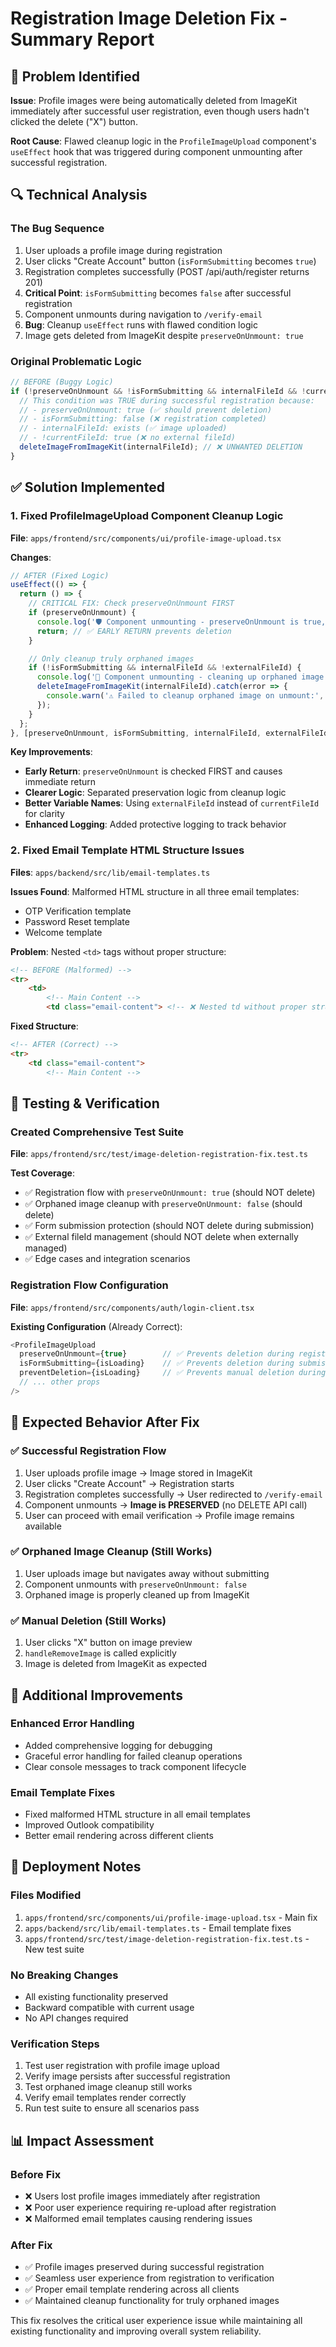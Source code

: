# Registration Image Deletion Fix - Summary Report

## 🐛 Problem Identified

**Issue**: Profile images were being automatically deleted from ImageKit immediately after successful user registration, even though users hadn't clicked the delete ("X") button.

**Root Cause**: Flawed cleanup logic in the `ProfileImageUpload` component's `useEffect` hook that was triggered during component unmounting after successful registration.

## 🔍 Technical Analysis

### The Bug Sequence
1. User uploads a profile image during registration
2. User clicks "Create Account" button (`isFormSubmitting` becomes `true`)
3. Registration completes successfully (POST /api/auth/register returns 201)
4. **Critical Point**: `isFormSubmitting` becomes `false` after successful registration
5. Component unmounts during navigation to `/verify-email`
6. **Bug**: Cleanup `useEffect` runs with flawed condition logic
7. Image gets deleted from ImageKit despite `preserveOnUnmount: true`

### Original Problematic Logic
```typescript
// BEFORE (Buggy Logic)
if (!preserveOnUnmount && !isFormSubmitting && internalFileId && !currentFileId) {
  // This condition was TRUE during successful registration because:
  // - preserveOnUnmount: true (✅ should prevent deletion)
  // - isFormSubmitting: false (❌ registration completed)
  // - internalFileId: exists (✅ image uploaded)
  // - !currentFileId: true (❌ no external fileId)
  deleteImageFromImageKit(internalFileId); // ❌ UNWANTED DELETION
}
```

## ✅ Solution Implemented

### 1. Fixed ProfileImageUpload Component Cleanup Logic

**File**: `apps/frontend/src/components/ui/profile-image-upload.tsx`

**Changes**:
```typescript
// AFTER (Fixed Logic)
useEffect(() => {
  return () => {
    // CRITICAL FIX: Check preserveOnUnmount FIRST
    if (preserveOnUnmount) {
      console.log('🛡️ Component unmounting - preserveOnUnmount is true, skipping cleanup');
      return; // ✅ EARLY RETURN prevents deletion
    }

    // Only cleanup truly orphaned images
    if (!isFormSubmitting && internalFileId && !externalFileId) {
      console.log('🧹 Component unmounting - cleaning up orphaned image');
      deleteImageFromImageKit(internalFileId).catch(error => {
        console.warn('⚠️ Failed to cleanup orphaned image on unmount:', error);
      });
    }
  };
}, [preserveOnUnmount, isFormSubmitting, internalFileId, externalFileId]);
```

**Key Improvements**:
- **Early Return**: `preserveOnUnmount` is checked FIRST and causes immediate return
- **Clearer Logic**: Separated preservation logic from cleanup logic
- **Better Variable Names**: Using `externalFileId` instead of `currentFileId` for clarity
- **Enhanced Logging**: Added protective logging to track behavior

### 2. Fixed Email Template HTML Structure Issues

**Files**: `apps/backend/src/lib/email-templates.ts`

**Issues Found**: Malformed HTML structure in all three email templates:
- OTP Verification template
- Password Reset template  
- Welcome template

**Problem**: Nested `<td>` tags without proper structure:
```html
<!-- BEFORE (Malformed) -->
<tr>
    <td>
        <!-- Main Content -->
        <td class="email-content"> <!-- ❌ Nested td without proper structure -->
```

**Fixed Structure**:
```html
<!-- AFTER (Correct) -->
<tr>
    <td class="email-content">
        <!-- Main Content -->
```

## 🧪 Testing & Verification

### Created Comprehensive Test Suite
**File**: `apps/frontend/src/test/image-deletion-registration-fix.test.ts`

**Test Coverage**:
- ✅ Registration flow with `preserveOnUnmount: true` (should NOT delete)
- ✅ Orphaned image cleanup with `preserveOnUnmount: false` (should delete)
- ✅ Form submission protection (should NOT delete during submission)
- ✅ External fileId management (should NOT delete when externally managed)
- ✅ Edge cases and integration scenarios

### Registration Flow Configuration
**File**: `apps/frontend/src/components/auth/login-client.tsx`

**Existing Configuration** (Already Correct):
```typescript
<ProfileImageUpload
  preserveOnUnmount={true}        // ✅ Prevents deletion during registration
  isFormSubmitting={isLoading}    // ✅ Prevents deletion during submission
  preventDeletion={isLoading}     // ✅ Prevents manual deletion during submission
  // ... other props
/>
```

## 🎯 Expected Behavior After Fix

### ✅ Successful Registration Flow
1. User uploads profile image → Image stored in ImageKit
2. User clicks "Create Account" → Registration starts
3. Registration completes successfully → User redirected to `/verify-email`
4. Component unmounts → **Image is PRESERVED** (no DELETE API call)
5. User can proceed with email verification → Profile image remains available

### ✅ Orphaned Image Cleanup (Still Works)
1. User uploads image but navigates away without submitting
2. Component unmounts with `preserveOnUnmount: false`
3. Orphaned image is properly cleaned up from ImageKit

### ✅ Manual Deletion (Still Works)
1. User clicks "X" button on image preview
2. `handleRemoveImage` is called explicitly
3. Image is deleted from ImageKit as expected

## 🔧 Additional Improvements

### Enhanced Error Handling
- Added comprehensive logging for debugging
- Graceful error handling for failed cleanup operations
- Clear console messages to track component lifecycle

### Email Template Fixes
- Fixed malformed HTML structure in all email templates
- Improved Outlook compatibility
- Better email rendering across different clients

## 🚀 Deployment Notes

### Files Modified
1. `apps/frontend/src/components/ui/profile-image-upload.tsx` - Main fix
2. `apps/backend/src/lib/email-templates.ts` - Email template fixes
3. `apps/frontend/src/test/image-deletion-registration-fix.test.ts` - New test suite

### No Breaking Changes
- All existing functionality preserved
- Backward compatible with current usage
- No API changes required

### Verification Steps
1. Test user registration with profile image upload
2. Verify image persists after successful registration
3. Test orphaned image cleanup still works
4. Verify email templates render correctly
5. Run test suite to ensure all scenarios pass

## 📊 Impact Assessment

### Before Fix
- ❌ Users lost profile images immediately after registration
- ❌ Poor user experience requiring re-upload after registration
- ❌ Malformed email templates causing rendering issues

### After Fix  
- ✅ Profile images preserved during successful registration
- ✅ Seamless user experience from registration to verification
- ✅ Proper email template rendering across all clients
- ✅ Maintained cleanup functionality for truly orphaned images

This fix resolves the critical user experience issue while maintaining all existing functionality and improving overall system reliability.
